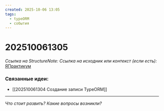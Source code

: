 ```yaml
---
created: 2025-10-06 13:05
tags:
  - typeORM
  - события
---
```

# 202510061305
*Ссылка на StructureNote:*
*Ссылка на исходник или контекст (если есть):* [ЯПрактикум]()

### Связанные идеи:
* [[202510061304 Создание записи TypeORM]]
---

*Что стоит развить? Какие вопросы возникли?*